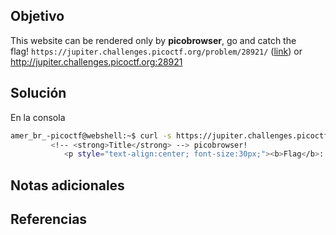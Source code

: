 ## Objetivo
This website can be rendered only by **picobrowser**, go and catch the flag! `https://jupiter.challenges.picoctf.org/problem/28921/` ([link](https://jupiter.challenges.picoctf.org/problem/28921/)) or http://jupiter.challenges.picoctf.org:28921

## Solución
En la consola
```bash
amer_br_-picoctf@webshell:~$ curl -s https://jupiter.challenges.picoctf.org/problem/28921/flag -H 'User-Agent: picobrowser' | grep pico
         <!-- <strong>Title</strong> --> picobrowser!
            <p style="text-align:center; font-size:30px;"><b>Flag</b>: <code>picoCTF{p1c0_s3cr3t_ag3nt_84f9c865}</code></p>
```
## Notas adicionales
## Referencias